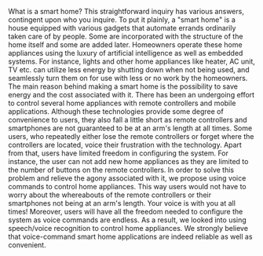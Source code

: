 What is a smart home? This straightforward inquiry has various answers, contingent upon who you inquire. To put it plainly, a "smart home" is a house equipped with various gadgets that automate errands ordinarily taken care of by people. Some are incorporated with the structure of the home itself and some are added later. Homeowners operate these home appliances using the luxury of artificial intelligence as well as embedded systems. For instance, lights and other home appliances like heater, AC unit, TV etc. can utilize less energy by shutting down when not being used, and seamlessly turn them on for use with less or no work by the homeowners. The main reason behind making a smart home is the possibility to save energy and the cost associated with it. There has been an undergoing effort to control several home appliances with remote controllers and mobile applications. Although these technologies provide some degree of convenience to users, they also fall a little short as remote controllers and smartphones are not guaranteed to be at an arm's length at all times. Some users, who repeatedly either lose the remote controllers or forget where the controllers are located, voice their frustration with the technology. Apart from that, users have limited freedom in configuring the system. For instance, the user can not add new home appliances as they are limited to the number of buttons on the remote controllers. In order to solve this problem and relieve the agony associated with it, we propose using voice commands to control home appliances. This way users would not have to worry about the whereabouts of the remote controllers or their smartphones not being at an arm's length. Your voice is with you at all times! Moreover, users will have all the freedom needed to configure the system as voice commands are endless. As a result, we looked into using speech/voice recognition to control home appliances. We strongly believe that voice-command smart home applications are indeed reliable as well as convenient. 


